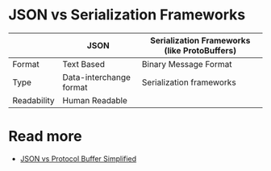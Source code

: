 # JSON vs Serialization Frameworks

|             | JSON                    | Serialization Frameworks (like ProtoBuffers) |
|-------------|-------------------------|----------------------------------------------|
| Format      | Text Based              | Binary Message Format                        |
| Type        | Data-interchange format | Serialization frameworks                     |
| Readability | Human Readable          |                                              |

# Read more
- [JSON vs Protocol Buffer Simplified](https://sakshichahal53.medium.com/json-vs-protocol-buffer-simplified-dbd6b69ca528)
